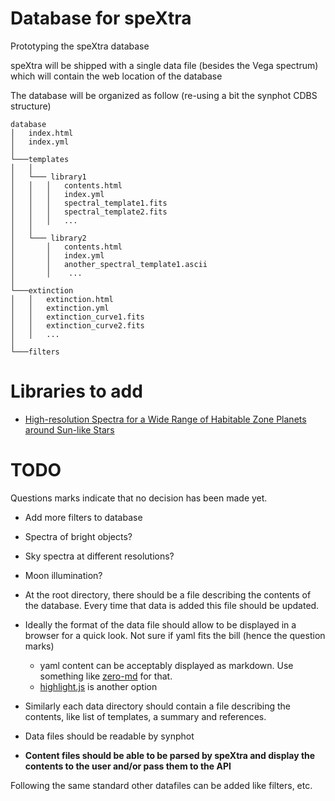 # Database for speXtra

Prototyping the speXtra database

speXtra will be shipped with a single data file (besides the Vega spectrum) which
will contain the web location of the database

The database will be organized as follow (re-using a bit the synphot CDBS structure) 


```
database
│   index.html
│   index.yml
│
└───templates
│   │
│   └─── library1
│   │   │   contents.html
│   │   │   index.yml
│   │   │   spectral_template1.fits
│   │   │   spectral_template2.fits
│   │   │   ...
│   │ 
│   └─── library2
│       │   contents.html
│       │   index.yml
│       │   another_spectral_template1.ascii
│       │    ...
│
└───extinction
│   │   extinction.html
│   │   extinction.yml
│   │   extinction_curve1.fits
│   │   extinction_curve2.fits
│   │   ...
│
└───filters
```

# Libraries to add

* [High-resolution Spectra for a Wide Range of Habitable Zone Planets around Sun-like Stars](https://arxiv.org/abs/2007.02420)



# TODO

Questions marks indicate that no decision has been made yet. 

* Add more filters to database

* Spectra of bright objects?

* Sky spectra at different resolutions?

* Moon illumination?


* At the root directory, there should be a file describing the contents of 
the database. Every time that data is added this file should be updated.

* Ideally the format of the data file should allow to be displayed in a browser for 
a quick look.  Not sure if yaml fits the bill (hence the question marks)

    * yaml content can be acceptably displayed as markdown. Use something like
    [zero-md](https://zerodevx.github.io/zero-md/) for that. 
    * [highlight.js](https://highlightjs.org/) is another option

* Similarly each data directory should contain a file describing the contents, 
like list of templates, a summary and references.

* Data files should be readable by synphot

* **Content files should be able to be parsed by speXtra and display the contents 
to the user and/or pass them to the API**

Following the same standard other datafiles can be added like filters, etc. 

